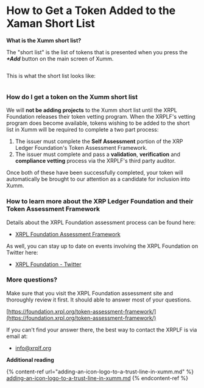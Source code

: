 # How to Get a Token Added to the Xaman Short List

**What is the Xumm short list?**

The "short list" is the list of tokens that is presented when you press the _**+Add**_ button on the main screen of Xumm.

<figure><img src="../.gitbook/assets/Short List - 1.png" alt=""><figcaption></figcaption></figure>

This is what the short list looks like:

<figure><img src="../.gitbook/assets/Short List - 2 (2).png" alt=""><figcaption></figcaption></figure>

### **How do I get a token on the Xumm short list**&#x20;

We will **not be adding projects** to the Xumm short list until the XRPL Foundation releases their token vetting program. When the XRPLF's vetting program does become available, tokens wishing to be added to the short list in Xumm will be required to complete a two part process:

1. The issuer must complete the **Self Assessment** portion of the XRP Ledger Foundation's Token Assessment Framework.
2. The issuer must complete and pass a **validation**, **verification** and **compliance vetting** process via the XRPLF's third party auditor.

Once both of these have been successfully completed, your token will automatically be brought to our attention as a candidate for inclusion into Xumm.

### **How to learn more about the XRP Ledger Foundation and their Token Assessment Framework**

Details about the XRPL Foundation assessment process can be found here:

* [XRPL Foundation Assessment Framework](https://foundation.xrpl.org/token-assessment-framework/)

As well, you can stay up to date on events involving the XRPL Foundation on Twitter here:

* [XRPL Foundation - Twitter](https://twitter.com/XRPLF)

### **More questions?**

Make sure that you visit the XRPL Foundation assessment site and thoroughly review it first. It should able to answer most of your questions.

[https://foundation.xrpl.org/token-assessment-framework/](https://foundation.xrpl.org/token-assessment-framework/)

&#x20;If you can't find your answer there, the best way to contact the XRPLF is via email at:

* [info@xrplf.org](mailto:info@xrplf.org)

&#x20;

**Additional reading**

{% content-ref url="adding-an-icon-logo-to-a-trust-line-in-xumm.md" %}
[adding-an-icon-logo-to-a-trust-line-in-xumm.md](adding-an-icon-logo-to-a-trust-line-in-xumm.md)
{% endcontent-ref %}

